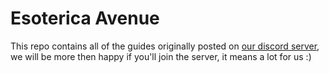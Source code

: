 # Esoterica Avenue
This repo contains all of the guides originally posted on [our discord server](https://discord.gg/enMG8bXUbn), we will be more then happy if you'll join the server, it means a lot for us :)
